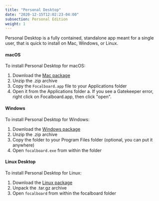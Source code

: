 ```yaml
---
title: "Personal Desktop"
date: "2020-12-15T12:02:23-04:00"
subsection: Personal Edition
weight: 1
---
```


Personal Desktop is a fully contained, standalone app meant for a single user, that is quick to install on Mac, Windows, or Linux.

#### macOS

To install Personal Desktop for macOS:
1. Download the [Mac package](https://releases.mattermost.com/focalboard/0.5.0/focalboard-mac.zip)
2. Unzip the .zip archive
3. Copy the `Focalboard.app` file to your Applications folder
4. Open it from the Applications folder
    a. If you see a Gatekeeper error, right click on Focalboard.app, then click "open".

#### Windows

To install Personal Desktop for Windows:
1. Download the [Windows package](https://releases.mattermost.com/focalboard/0.5.0/focalboard-win.zip)
2. Unzip the .zip archive
3. Copy the folder to your Program Files folder (optional, you can put it anywhere)
4. Open `focalboard.exe` from within the folder

#### Linux Desktop

To install Personal Desktop for Linux:
1. Download the [Linux package](https://releases.mattermost.com/focalboard/0.5.0/focalboard-linux.tar.gz)
2. Unpack the .tar.gz archive
4. Open `focalboard` from within the focalboard folder
